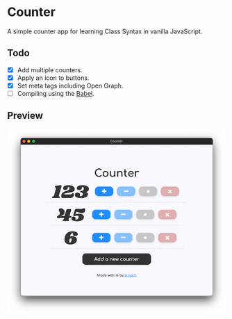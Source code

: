 # Counter

A simple counter app for learning Class Syntax in vanilla JavaScript.

## Todo
- [x] Add multiple counters.
- [x] Apply an icon to buttons.
- [x] Set meta tags including Open Graph.
- [ ] Compiling using the [Babel](https://babeljs.io/).

## Preview
![preview](./images/preview.png)
